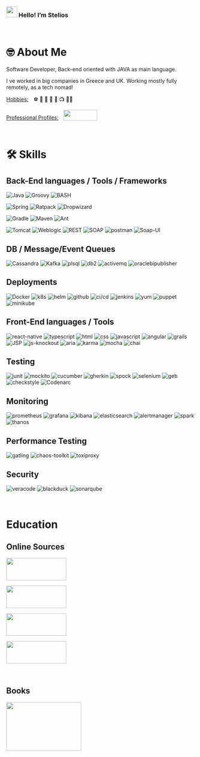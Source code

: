 ###  <img src="https://media.giphy.com/media/hvRJCLFzcasrR4ia7z/giphy.gif" width="29px" height="29px"> Hello! I’m Stelios

<br>

# 🤓 About Me
Software Developer, Back-end oriented with JAVA as main language.

I ve worked in big companies in Greece and UK. Working mostly fully remotely, as a tech nomad!

<ins>Hobbies:</ins>&emsp;⚽ 🏃 🎸 🎻 📖 📺 👨‍🏫

<ins>Professional Profiles:</ins>&emsp;[<img src="https://www.edigitalagency.com.au/wp-content/uploads/Linkedin-logo-png.png" width="90px" height="29px" style="vertical-align:bottom;">](https://www.linkedin.com/in/steliosanastasakis/)

<br>

# 🛠️ Skills
## Back-End languages / Tools / Frameworks
![Java](https://img.shields.io/badge/Java-3178C6?style=for-the-badge&logo=openjdk&logoColor=white)
![Groovy](https://img.shields.io/badge/Groovy-323330?style=for-the-badge&logo=Groovy&logoColor=F7DF1E)
![BASH](https://img.shields.io/badge/BASH-FCC624?style=for-the-badge&logo=linux&logoColor=black)

![Spring](https://img.shields.io/badge/Spring-8D6748?style=for-the-badge&logo=Spring&logoColor=white)
![Ratpack](https://img.shields.io/badge/Ratpack-CA4245?style=for-the-badge&logo=Ratpack&logoColor=white)
![Dropwizard](https://img.shields.io/badge/Dropwizard-118822?style=for-the-badge&logo=Dropwizard&logoColor=white)

![Gradle](https://img.shields.io/badge/Gradle-000000?style=for-the-badge&logo=gradle&logoColor=FFFFFF)
![Maven](https://img.shields.io/badge/Maven-06B6D4?style=for-the-badge&logo=mvn&logoColor=white)
![Ant](https://img.shields.io/badge/Ant-593D88?style=for-the-badge&logo=ant&logoColor=white)

![Tomcat](https://img.shields.io/badge/Tomcat-F8DC75?style=for-the-badge&logo=apachetomcat&logoColor=black)
![Weblogic](https://img.shields.io/badge/Weblogic-FF4785?style=for-the-badge&logo=Weblogic&logoColor=white)
![REST](https://img.shields.io/badge/REST-3178C6?style=for-the-badge&logo=REST&logoColor=white)
![SOAP](https://img.shields.io/badge/SOAP-323330?style=for-the-badge&logo=SOAP&logoColor=F7DF1E)
![postman](https://img.shields.io/badge/postman-E34F26?style=for-the-badge&logo=postman&logoColor=white)
![Soap-UI](https://img.shields.io/badge/Soap--UI-8D6748?style=for-the-badge&logo=SoapUI&logoColor=white)

## DB / Message/Event Queues
![Cassandra](https://img.shields.io/badge/Cassandra-115522?style=for-the-badge&logo=Cassandra&logoColor=white)
![Kafka](https://img.shields.io/badge/Kafka-000000?style=for-the-badge&logo=Kafka&logoColor=FFFFFF)
![plsql](https://img.shields.io/badge/Pl/SQL-593D88?style=for-the-badge&logo=plsql&logoColor=white)
![db2](https://img.shields.io/badge/DB2-06B6D4?style=for-the-badge&logo=db2&logoColor=white)
![activemq](https://img.shields.io/badge/ActiveMQ-F8DC75?style=for-the-badge&logo=activemq&logoColor=black)
![oraclebipublisher](https://img.shields.io/badge/Oracle--BI__Publisher-FF4785?style=for-the-badge&logo=oraclebip&logoColor=white)

## Deployments
![Docker](https://img.shields.io/badge/Docker-FCC624?style=for-the-badge&logo=docker&logoColor=black)
![k8s](https://img.shields.io/badge/Kubernetes-8D6748?style=for-the-badge&logo=kubernetes&logoColor=white)
![helm](https://img.shields.io/badge/Helm-CA4245?style=for-the-badge&logo=helm&logoColor=white)
![github](https://img.shields.io/badge/Github-323330?style=for-the-badge&logo=github&logoColor=F7DF1E)
![ci/cd](https://img.shields.io/badge/CI/CD-115522?style=for-the-badge&logo=jenkins&logoColor=white)
![jenkins](https://img.shields.io/badge/Jenkins-593D88?style=for-the-badge&logo=jenkins&logoColor=white)
![yum](https://img.shields.io/badge/Yum-3178C6?style=for-the-badge&logo=puppet&logoColor=white)
![puppet](https://img.shields.io/badge/puppet-E34F26?style=for-the-badge&logo=puppet&logoColor=white)
![minikube](https://img.shields.io/badge/Minikube-F8DC75?style=for-the-badge&logo=kubernetes&logoColor=black)

## Front-End languages / Tools
![react-native](https://img.shields.io/badge/React--Native-20232A?style=for-the-badge&logo=react&logoColor=61DAFB)
![typescript](https://img.shields.io/badge/TypeScript-3178C6?style=for-the-badge&logo=typescript&logoColor=white)
![html](https://img.shields.io/badge/HTML5-E34F26?style=for-the-badge&logo=html5&logoColor=white)
![css](https://img.shields.io/badge/CSS3-333230?style=for-the-badge&logo=css3&logoColor=F7DF1E)
![javascript](https://img.shields.io/badge/JavaScript-CA4245?style=for-the-badge&logo=javascript&logoColor=white)
![angular](https://img.shields.io/badge/Angular-118833?style=for-the-badge&logo=angular&logoColor=white)
![grails](https://img.shields.io/badge/Grails-06B6D4?style=for-the-badge&logo=grails&logoColor=white)
![JSP](https://img.shields.io/badge/JSP-FF4785?style=for-the-badge&logo=jsp&logoColor=white)
![js-knockout](https://img.shields.io/badge/js--knockout-E434AA?style=for-the-badge&logo=js-knockout&logoColor=white)
![aria](https://img.shields.io/badge/ARIA--attributes-8D6748?style=for-the-badge&logo=aria&logoColor=white)
![karma](https://img.shields.io/badge/karma-FCC624?style=for-the-badge&logo=karma&logoColor=black)
![mocha](https://img.shields.io/badge/Mocha-CA4245?style=for-the-badge&logo=mocha&logoColor=white)
![chai](https://img.shields.io/badge/chai-FF4785?style=for-the-badge&logo=chai&logoColor=white)

## Testing
![junit](https://img.shields.io/badge/JUnit-12BB12?style=for-the-badge&logo=openjdk&logoColor=white)
![mockito](https://img.shields.io/badge/Mockito-593D88?style=for-the-badge&logo=mockito&logoColor=white)
![cucumber](https://img.shields.io/badge/Cucumber-06B6D4?style=for-the-badge&logo=cucumber&logoColor=white)
![gherkin](https://img.shields.io/badge/Gherkin-F8DC75?style=for-the-badge&logo=gherkin&logoColor=black)
![spock](https://img.shields.io/badge/Spock-FCC624?style=for-the-badge&logo=spock&logoColor=black)
![selenium](https://img.shields.io/badge/Selenium-000000?style=for-the-badge&logo=selenium&logoColor=FFFFFF)
![geb](https://img.shields.io/badge/Geb-8D6748?style=for-the-badge&logo=geb&logoColor=white)
![checkstyle](https://img.shields.io/badge/Checkstyle-FF4785?style=for-the-badge&logo=checkstyle&logoColor=white)
![Codenarc](https://img.shields.io/badge/Codenarc-CA4245?style=for-the-badge&logo=codenarc&logoColor=white)

## Monitoring
![prometheus](https://img.shields.io/badge/Prometheus-8D6748?style=for-the-badge&logo=prometheus&logoColor=white)
![grafana](https://img.shields.io/badge/Grafana-CA4245?style=for-the-badge&logo=grafana&logoColor=white)
![kibana](https://img.shields.io/badge/Kibana-118822?style=for-the-badge&logo=kibana&logoColor=white)
![elasticsearch](https://img.shields.io/badge/Elasticsearch-323330?style=for-the-badge&logo=elasticsearch&logoColor=F7DF1E)
![alertmanager](https://img.shields.io/badge/Alertmanager-3178C6?style=for-the-badge&logo=prometheus&logoColor=white)
![spark](https://img.shields.io/badge/Spark-E34F26?style=for-the-badge&logo=spark&logoColor=white)
![thanos](https://img.shields.io/badge/Thanos-CCCF21?style=for-the-badge&logo=thanos&logoColor=black)

## Performance Testing
![gatling](https://img.shields.io/badge/Gatling-3178C6?style=for-the-badge&logo=gatling&logoColor=white)
![chaos-toolkit](https://img.shields.io/badge/Chaos--Toolkit-FCC624?style=for-the-badge&logo=chaos-toolkit&logoColor=black)
![toxiproxy](https://img.shields.io/badge/ToxiProxy-593D88?style=for-the-badge&logo=shopify&logoColor=white)

## Security
![veracode](https://img.shields.io/badge/Veracode-115522?style=for-the-badge&logo=veracode&logoColor=white)
![blackduck](https://img.shields.io/badge/Blackduck-000000?style=for-the-badge&logo=blackduck&logoColor=FFFFFF)
![sonarqube](https://img.shields.io/badge/Sonarqube-FF4785?style=for-the-badge&logo=sonarqube&logoColor=white)

<br>

# Education

## Online Sources
[<img src="https://i.ibb.co/yBN4CqF/image.png" width="160px" height="60px">](https://app.pluralsight.com/profile/anastasakis-stelios)

[<img src="https://i.ibb.co/bmJGkLt/coursera.png" width="160px" height="60px">](https://www.coursera.org/user/589ea6cd5617ee7a76245166dc74a0f1)

[<img src="https://i.ibb.co/hsR23y6/Screenshot-2024-03-21-at-18-04-12-hackerank-logo-Google.png" width="160px" height="60px">](https://www.hackerrank.com/Stelios10)

[<img src="https://i.ibb.co/SfzrVM4/stackoverflow.png" width="160px" height="60px">](https://stackoverflow.com/users/5955651/stelios-anastasakis)

<br>

## Books
[<img src="https://i.ibb.co/SfWY4HH/image.png" width="200px" height="130px">](https://www.goodreads.com/user/show/114406652-stelios)


<!---
bpstelios10/bpstelios10 is a ✨ special ✨ repository because its `README.md` (this file) appears on your GitHub profile.
You can click the Preview link to take a look at your changes.
--->
